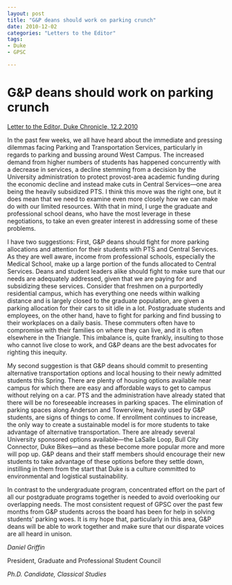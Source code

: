 ```yaml
---
layout: post
title: "G&P deans should work on parking crunch"
date: 2010-12-02
categories: "Letters to the Editor"
tags:
- Duke
- GPSC

---
```


# G&P deans should work on parking crunch

[Letter to the Editor, Duke Chronicle, 12.2.2010][1]

In the past few weeks, we all have heard about the immediate and pressing dilemmas facing Parking and Transportation Services, particularly in regards to parking and bussing around West Campus. The increased demand from higher numbers of students has happened concurrently with a decrease in services, a decline stemming from a decision by the University administration to protect provost-area academic funding during the economic decline and instead make cuts in Central Services—one area being the heavily subsidized PTS. I think this move was the right one, but it does mean that we need to examine even more closely how we can make do with our limited resources. With that in mind, I urge the graduate and professional school deans, who have the most leverage in these negotiations, to take an even greater interest in addressing some of these problems.

I have two suggestions: First, G&P deans should fight for more parking allocations and attention for their students with PTS and Central Services. As they are well aware, income from professional schools, especially the Medical School, make up a large portion of the funds allocated to Central Services. Deans and student leaders alike should fight to make sure that our needs are adequately addressed, given that we are paying for and subsidizing these services. Consider that freshmen on a purportedly residential campus, which has everything one needs within walking distance and is largely closed to the graduate population, are given a parking allocation for their cars to sit idle in a lot. Postgraduate students and employees, on the other hand, have to fight for parking and find bussing to their workplaces on a daily basis. These commuters often have to compromise with their families on where they can live, and it is often elsewhere in the Triangle. This imbalance is, quite frankly, insulting to those who cannot live close to work, and G&P deans are the best advocates for righting this inequity.

My second suggestion is that G&P deans should commit to presenting alternative transportation options and local housing to their newly admitted students this Spring. There are plenty of housing options available near campus for which there are easy and affordable ways to get to campus without relying on a car. PTS and the administration have already stated that there will be no foreseeable increases in parking spaces. The elimination of parking spaces along Anderson and Towerview, heavily used by G&P students, are signs of things to come. If enrollment continues to increase, the only way to create a sustainable model is for more students to take advantage of alternative transportation. There are already several University sponsored options available—the LaSalle Loop, Bull City Connector, Duke Bikes—and as these become more popular more and more will pop up. G&P deans and their staff members should encourage their new students to take advantage of these options before they settle down, instilling in them from the start that Duke is a culture committed to environmental and logistical sustainability.

In contrast to the undergraduate program, concentrated effort on the part of all our postgraduate programs together is needed to avoid overlooking our overlapping needs. The most consistent request of GPSC over the past few months from G&P students across the board has been for help in solving students' parking woes. It is my hope that, particularly in this area, G&P deans will be able to work together and make sure that our disparate voices are all heard in unison.

_Daniel Griffin_

President, Graduate and Professional Student Council

_Ph.D. Candidate, Classical Studies_

[1]: http://www.dukechronicle.com/article/gp-deans-should-work-parking-crunch "G&P deans should work on parking crunch"

